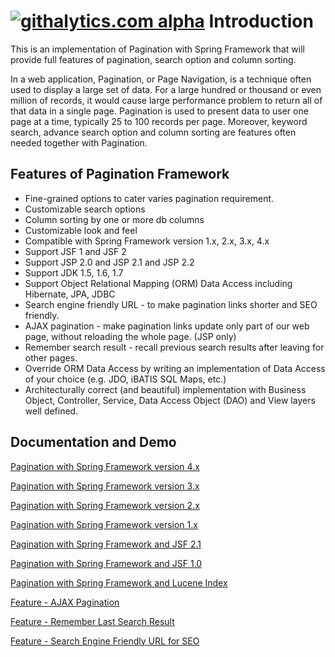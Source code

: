 [![githalytics.com alpha](https://cruel-carlota.pagodabox.com/9118ca218189053054fe408504f397ec "githalytics.com")](http://githalytics.com/paginationspring/pagination)
Introduction
============
This is an implementation of Pagination with Spring Framework that will provide full features of pagination, search option and column sorting.

In a web application, Pagination, or Page Navigation, is a technique often used to display a large set of data. For a large hundred or thousand or even million of records, it would cause large performance problem to return all of that data in a single page. Pagination is used to present data to user one page at a time, typically 25 to 100 records per page. Moreover, keyword search, advance search option and column sorting are features often needed together with Pagination.

Features of Pagination Framework
--------------------------------
* Fine-grained options to cater varies pagination requirement.
* Customizable search options
* Column sorting by one or more db columns
* Customizable look and feel
* Compatible with Spring Framework version 1.x, 2.x, 3.x, 4.x
* Support JSF 1 and JSF 2
* Support JSP 2.0 and JSP 2.1 and JSP 2.2
* Support JDK 1.5, 1.6, 1.7
* Support Object Relational Mapping (ORM) Data Access including Hibernate, JPA, JDBC
* Search engine friendly URL - to make pagination links shorter and SEO friendly.
* AJAX pagination - make pagination links update only part of our web page, without reloading the whole page. (JSP only)
* Remember search result - recall previous search results after leaving for other pages.
* Override ORM Data Access by writing an implementation of Data Access of your choice (e.g. JDO, iBATIS SQL Maps, etc.)
* Architecturally correct (and beautiful) implementation with Business Object, Controller, Service, Data Access Object (DAO) and View layers well defined.

Documentation and Demo
-----------------------
[Pagination with Spring Framework version 4.x](http://paginationspring.blogspot.com/2014/02/pagination-with-spring-framework-4x.html)

[Pagination with Spring Framework version 3.x](http://paginationspring.blogspot.com/2014/02/pagination-with-spring-framework-3x.html)

[Pagination with Spring Framework version 2.x](http://paginationspring.blogspot.com/2014/02/pagination-with-spring-framework-2x.html)

[Pagination with Spring Framework version 1.x](http://paginationspring.blogspot.com/2014/02/pagination-with-spring-framework-1x.html)

[Pagination with Spring Framework and JSF 2.1](http://paginationspring.blogspot.com/2014/02/pagination-with-spring-framework-jsf2.html)

[Pagination with Spring Framework and JSF 1.0](http://paginationspring.blogspot.com/2014/02/pagination-with-spring-framework-jsf1.html)

[Pagination with Spring Framework and Lucene Index](http://paginationspring.blogspot.com/2014/02/pagination-with-spring-framework-lucene.html)

[Feature - AJAX Pagination](http://paginationspring.blogspot.com/2014/02/feature-ajax-pagination-with-spring.html)

[Feature - Remember Last Search Result](http://paginationspring.blogspot.com/2014/02/feature-remember-search-result.html)

[Feature - Search Engine Friendly URL for SEO](http://paginationspring.blogspot.com/2014/02/feature-search-engine-friendly-url.html)
